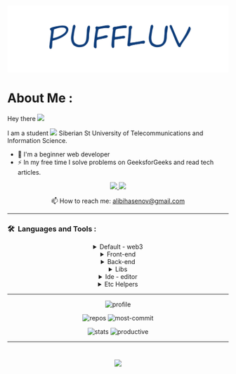 [![Header](https://github.com/puffluv/puffluv/blob/main/assets/headerpng.png)](https://vk.com/darlingman)

# About Me :

<p>Hey there <img src="https://media.giphy.com/media/hvRJCLFzcasrR4ia7z/giphy.gif" width="40"></p>

I am a student <img src="https://i.giphy.com/media/v1.Y2lkPTc5MGI3NjExejVzeWw2NjFmZGVlZzVtNXA4NGZhd2M2amxlNHp2aXV2anFuZTlzZyZlcD12MV9pbnRlcm5hbF9naWZfYnlfaWQmY3Q9Zw/dOaaBNOMTeHICzPHvo/giphy.gif" width="30"> Siberian St University of Telecommunications and Information Science.

- 🌱 I'm a beginner web developer
- ⚡ In my free time I solve problems on GeeksforGeeks and read tech articles.

<p align='center'>
   <a href="https://vk.com/darlingman">
       <img src="https://img.shields.io/badge/vkontakte-%230077B5.svg?&style=for-the-badge&logo=vk&logoColor=white"/>
   </a>
   <a href="https://t.me/puffluv">
       <img src="https://img.shields.io/badge/Telegram-2CA5E0?style=for-the-badge&logo=telegram&logoColor=white"/>
   </a>
<p align='center'>
   📫 How to reach me: <a href='mailto:alibihasenov@gmail.com'>alibihasenov@gmail.com</a>
</p>

---

### 🛠 &nbsp;Languages and Tools :

<details align="center">
   <summary>
   Default - web3
	</summary>
	<br />
	<p>
		<img src="https://skillicons.dev/icons?i=html&theme=dark" title="HTML5" alt="HTML" width="40" height="40"/>&nbsp;
		<img src="https://skillicons.dev/icons?i=css&theme=dark"  title="CSS3" alt="CSS" width="40" height="40"/>&nbsp;
		<img src="https://skillicons.dev/icons?i=sass&theme=dark" title="Sass" alt="Sass" width="40" height="40"/>&nbsp;
		<img src="https://skillicons.dev/icons?i=js&theme=dark" title="JavaScript" alt="JavaScript" width="40" height="40"/>&nbsp;
		<img src="https://skillicons.dev/icons?i=ts&theme=dark" title="TypeSript" alt="TypeSript" width="40" height="40"/>&nbsp;
		<img src="https://skillicons.dev/icons?i=svg&theme=dark" title="svg" alt="svg" width="40" height="40"/>&nbsp;
	</p>
</details>

<details align="center">
   <summary>
	Front-end
	</summary>
	<br />
	<p>
		<img src="https://skillicons.dev/icons?i=nextjs&theme=dark" title="NextJs" alt="Java" width="40" height="40"/>&nbsp;
		<img src="https://skillicons.dev/icons?i=react&theme=dark" title="React" alt="React" width="40" height="40"/>&nbsp;
		<img src="https://skillicons.dev/icons?i=redux&theme=dark" title="Redux" alt="Redux " width="40" height="40"/>&nbsp;
	</p>
</details>

<details align="center">
   <summary>
	Back-end
	</summary>
	<br />
	<p>
		<img src="https://skillicons.dev/icons?i=nodejs&theme=dark" title="NodeJs" alt="NodeJs" width="40" height="40"/>&nbsp;
		<img src="https://skillicons.dev/icons?i=express&theme=dark" title="Express" alt="Express" width="40" height="40"/>&nbsp;
		<img src="https://skillicons.dev/icons?i=nestjs&theme=dark" title="NestJs" alt="NestJs" width="40" height="40"/>&nbsp;
		<img src="https://skillicons.dev/icons?i=mysql&theme=dark" title="MySQL"  alt="MySQL" width="40" height="40"/>&nbsp;
		<img src="https://skillicons.dev/icons?i=postgresql&theme=dark" title="PostgreSQL"  alt="PostgreSQL" width="40" height="40"/>&nbsp;
		<img src="https://skillicons.dev/icons?i=mongodb&theme=dark" title="MongoDb"  alt="MongoDb" width="40" height="40"/>&nbsp;
		<img src="https://skillicons.dev/icons?i=docker&theme=dark" title="Docker" alt="Docker" width="40" height="40"/>&nbsp;
		<img src="https://skillicons.dev/icons?i=graphql&theme=dark" title="GraphQl" alt="GraphQl" width="40" height="40"/>&nbsp;
		<img src="https://skillicons.dev/icons?i=jest&theme=dark" title="Jest" alt="Jest" width="40" height="40"/>&nbsp;
		<img src="https://skillicons.dev/icons?i=prisma&theme=dark" title="Prisma" alt="Prisma" width="40" height="40"/>&nbsp;
    </p>
</details>

<details align="center">
   <summary>
	Libs
	</summary>
	<br />
	<p>
		<img src="https://skillicons.dev/icons?i=tailwind&theme=dark" title="Tailwind" alt="Tailwind" width="40" height="40"/>&nbsp;
		<img src="https://skillicons.dev/icons?i=materialui&theme=dark" title="Material UI" alt="Material UI" width="40" height="40"/>&nbsp;
		<img src="https://skillicons.dev/icons?i=threejs&theme=dark" title="ThreeJs" alt="ThreeJs" width="40" height="40"/>&nbsp;
		<img src="https://skillicons.dev/icons?i=styledcomponents&theme=dark" title="StyledComponents" alt="StyledComponents" width="40" height="40"/>&nbsp;
		<img src="https://skillicons.dev/icons?i=emotion&theme=dark" title="Emotion" alt="Emotion" width="40" height="40"/>&nbsp;
		<img src="https://skillicons.dev/icons?i=jquery&theme=dark" title="Jquery" alt="Jquery" width="40" height="40"/>&nbsp;
		<img src="https://skillicons.dev/icons?i=solidjs&theme=dark" title="Solidjs" alt="Solidjs" width="40" height="40"/>&nbsp;
	</p>
</details>

<details align="center">
   <summary>
	Ide - editor
	</summary>
	<br />
	<p>
		<img src="https://skillicons.dev/icons?i=vscode&theme=dark" title="Vsc" alt="Vsc" width="40" height="40"/>&nbsp;
		<img src="https://skillicons.dev/icons?i=visualstudio&theme=dark" title="VisualStudio" alt="VisualStudio" width="40" height="40"/>&nbsp;
    	<img src="https://skillicons.dev/icons?i=idea&theme=dark" title="Ide" alt="Ide" width="40" height="40"/>&nbsp;
    </p>
</details>

<details align="center">
   <summary>
	Etc Helpers
	</summary>
	<br />
	<p>
		<img src="https://skillicons.dev/icons?i=blender&theme=dark" title="Blender" alt="Blender" width="40" height="40"/>&nbsp;
    		<img src="https://skillicons.dev/icons?i=postman&theme=dark" title="Postman"  alt="Postman" width="40" height="40"/>&nbsp;
    		<img src="https://skillicons.dev/icons?i=git&theme=dark" title="Git" alt="Git" width="40" height="40"/>&nbsp;
    		<img src="https://skillicons.dev/icons?i=powershell&theme=dark" title="PowerShell" alt="PowerShell" width="40" height="40"/>&nbsp;
    		<img src="https://skillicons.dev/icons?i=gcp&theme=dark" title="GCP" alt="GCP" width="40" height="40"/>&nbsp;
    		<img src="https://skillicons.dev/icons?i=figma&theme=dark" title="Figma" alt="Figma" width="40" height="40"/>&nbsp;
    		<img src="https://skillicons.dev/icons?i=md&theme=dark" title="MD" alt="MD" width="40" height="40"/>&nbsp;
    		<img src="https://skillicons.dev/icons?i=vite&theme=dark" title="vite" alt="Vite" width="40" height="40"/>&nbsp;
    		<img src="https://skillicons.dev/icons?i=webpack&theme=dark" title="WebPack" alt="WebPack" width="40" height="40"/>&nbsp;
    </p>
</details>

---

<p align="center">
	<img src="https://github-profile-summary-cards.vercel.app/api/cards/profile-details?username=puffluv&theme=transparent" alt="profile"/>
	<p align="center">
		<img src="https://github-profile-summary-cards.vercel.app/api/cards/repos-per-language?username=puffluv&theme=transparent" alt="repos"/>
		<img src="https://github-profile-summary-cards.vercel.app/api/cards/most-commit-language?username=puffluv&theme=transparent" alt="most-commit"/>
	</p>
	<p align="center">
		<img src="https://github-profile-summary-cards.vercel.app/api/cards/stats?username=puffluv&theme=transparent" alt="stats"/>
		<img src="https://github-profile-summary-cards.vercel.app/api/cards/productive-time?username=puffluv&theme=transparent&utcOffset=8" alt="productive"/>
	</p>
</p>

---

<div align="center" style="margin: 40px 0">
   <a href="https://github.com/puffluv/github-profile-views-counter">
       <img width="175px" src="https://komarev.com/ghpvc/?username=puffluv&color=0D3D7B">
   </a>
</div>

#

